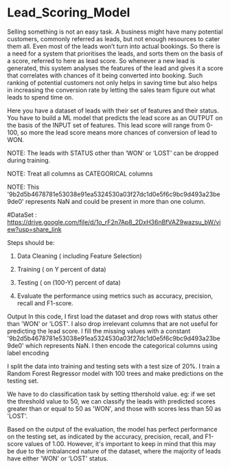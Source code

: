 # Lead_Scoring_Model

Selling something is not an easy task. A business might have many potential customers, commonly referred as leads, but not enough resources to cater them all. Even most of the leads won’t turn into actual bookings. So there is a need for a system that prioritises the leads, and sorts them on the basis of a score, referred to here as lead score. So whenever a new lead is generated, this system analyses the features of the lead and gives it a score that correlates with chances of it being converted into booking. Such ranking of potential customers not only helps in saving time but also helps in increasing the conversion rate by letting the sales team figure out what leads to spend time on.

Here you have a dataset of leads with their set of features and their status. You have to build a ML model that predicts the lead score as an OUTPUT on the basis of the INPUT set of features. This lead score will range from 0-100, so more the lead score means more chances of conversion of lead to WON.

NOTE: The leads with STATUS other than ‘WON’ or ‘LOST’ can be dropped during training.

NOTE: Treat all columns as CATEGORICAL columns

NOTE: This '9b2d5b4678781e53038e91ea5324530a03f27dc1d0e5f6c9bc9d493a23be9de0' represents NaN and could be present in more than one column.


#DataSet : https://drive.google.com/file/d/1o_rF2n7Ap8_2DxH36nBfVAZ9wazsu_bW/view?usp=share_link


Steps should be:

1) Data Cleaning ( including Feature Selection)

2) Training ( on Y percent of data)

3) Testing ( on (100-Y) percent of data)

4) Evaluate the performance using metrics such as accuracy, precision, recall and F1-score.


Output
In this code, I first load the dataset and drop rows with status other than 'WON' or 'LOST'. I also drop irrelevant columns that are not useful for predicting the lead score. I fill the missing values with a constant '9b2d5b4678781e53038e91ea5324530a03f27dc1d0e5f6c9bc9d493a23be9de0' which represents NaN. I then encode the categorical columns using label encoding

I split the data into training and testing sets with a test size of 20%. I train a Random Forest Regressor model with 100 trees and make predictions on the testing set.

We have to do classification task by setting tthershold value. eg: if we set the threshold value to 50, we can classify the leads with predicted scores greater than or equal to 50 as 'WON', and those with scores less than 50 as 'LOST'.

Based on the output of the evaluation, the model has perfect performance on the testing set, as indicated by the accuracy, precision, recall, and F1-score values of 1.00. However, it's important to keep in mind that this may be due to the imbalanced nature of the dataset, where the majority of leads have either 'WON' or 'LOST' status.
